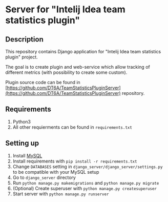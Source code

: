 # Server for "Intelij Idea team statistics plugin"
## Description
This repository contains Django application for "Intelij Idea team statistics plugin" project. 

The goal is to create plugin and web-service which allow tracking of different metrics (with possibility to create some custom).

Plugin source code can be found in [https://github.com/DT6A/TeamStatisticsPluginServer](https://github.com/DT6A/TeamStatisticsPluginServer) repository.

## Requirements
1. Python3
2. All other requierments can be found in `requirements.txt`

## Setting up
1. Install [MySQL](https://dev.mysql.com/downloads/installer/)
2. Install requirements with `pip install -r requirements.txt` 
3. Change `DATABASES` setting in `django_server/django_server/settings.py` to be compatible with your MySQL setup
4. Go to `django_server` directory
5. Run `python manage.py makemigrations` and `python manage.py migrate`
6. (Optional) Create superuser with `python manage.py createsuperuser`
8. Start server with `python manage.py runserver`
